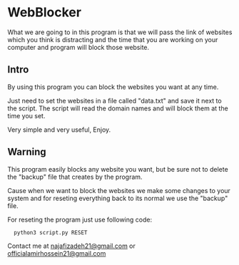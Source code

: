 # WebBlocker
What we are going to in this program is that we will pass the link of websites which you think is 
distracting and the time that you are working on your computer and program will block those website.

## Intro
By using this program you can block the websites you want at any time.

Just need to set the websites in a file called "data.txt" and save it next to the script. The script will
read the domain names and will block them at the time you set.

Very simple and very useful, Enjoy.


## Warning
This program easily blocks any website you want, but be sure not to delete the "backup" file that creates
by the program.

Cause when we want to block the websites we make some changes to your system and for reseting everything
back to its normal we use the "backup" file.

For reseting the program just use following code:<br/>
```python
  python3 script.py RESET
```

Contact me at najafizadeh21@gmail.com or officialamirhossein21@gmail.com
